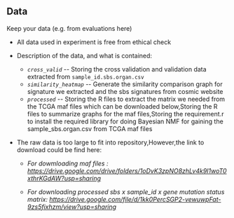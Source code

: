 ## Data
Keep your data (e.g. from evaluations here)


* All data used in experiment is free from ethical check

* Description of the data, and what is contained:

  * *`cross_valid`* -- Storing the cross validation and validation data extracted from `sample_id.sbs.organ.csv`
  * *`similarity_heatmap`* -- Generate the similarity comparison graph for signature we extracted and the sbs signatures from cosmic website
  * *`processed`*  -- Storing the R files to extract the matrix we needed from the TCGA maf files which can be downloaded below,Storing the R files to summarize graphs for the maf files,Storing the requirement.r to install the required library for doing Bayesian NMF  for gaining the sample_sbs.organ.csv from TCGA maf files
  
* The raw data is too large to fit into repository,However,the link to download could be find here:
  
  * *For dowmloading maf files : 
  https://drive.google.com/drive/folders/1oDvK3zpNO8zhLv4k9I1woT0xthrKGdAW?usp=sharing*

  * *For downloading processed sbs x sample_id x gene mutation status matrix:
  https://drive.google.com/file/d/1kk0PercSGP2-vewuwpFat-9zs5fixhzm/view?usp=sharing*
    


